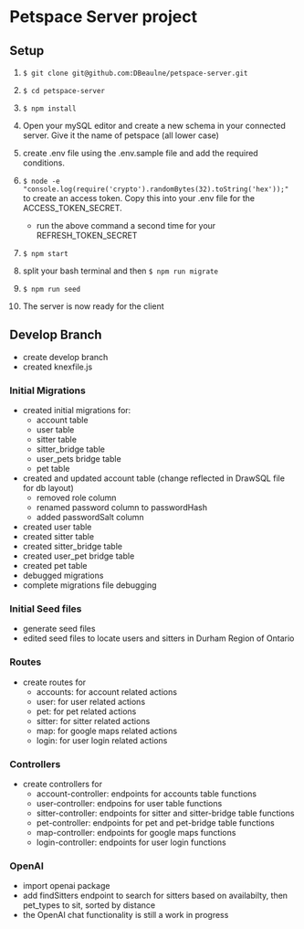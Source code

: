 # Petspace Server project

## Setup

1.  `$ git clone git@github.com:DBeaulne/petspace-server.git`
2.  `$ cd petspace-server`
3.  `$ npm install`
4.  Open your mySQL editor and create a new schema in your connected server. Give it the name of petspace (all lower case)
5.  create .env file using the .env.sample file and add the required conditions.
6.  `$ node -e "console.log(require('crypto').randomBytes(32).toString('hex'));"` to create an access token. Copy this into your .env file for the ACCESS_TOKEN_SECRET.

    - run the above command a second time for your REFRESH_TOKEN_SECRET

7.  `$ npm start`
8.  split your bash terminal and then `$ npm run migrate`
9.  `$ npm run seed`
10. The server is now ready for the client

## Develop Branch

- create develop branch
- created knexfile.js

### Initial Migrations

- created initial migrations for:
  - account table
  - user table
  - sitter table
  - sitter_bridge table
  - user_pets bridge table
  - pet table
- created and updated account table (change reflected in DrawSQL file for db layout)
  - removed role column
  - renamed password column to passwordHash
  - added passwordSalt column
- created user table
- created sitter table
- created sitter_bridge table
- created user_pet bridge table
- created pet table
- debugged migrations
- complete migrations file debugging

### Initial Seed files

- generate seed files
- edited seed files to locate users and sitters in Durham Region of Ontario

### Routes

- create routes for
  - accounts: for account related actions
  - user: for user related actions
  - pet: for pet related actions
  - sitter: for sitter related actions
  - map: for google maps related actions
  - login: for user login related actions

### Controllers

- create controllers for
  - account-controller: endpoints for accounts table functions
  - user-controller: endpoins for user table functions
  - sitter-controller: endpoints for sitter and sitter-bridge table functions
  - pet-controller: endpoints for pet and pet-bridge table functions
  - map-controller: endpoints for google maps functions
  - login-controller: endpoints for user login functions

### OpenAI

- import openai package
- add findSitters endpoint to search for sitters based on availabilty, then pet_types to sit, sorted by distance
- the OpenAI chat functionality is still a work in progress
